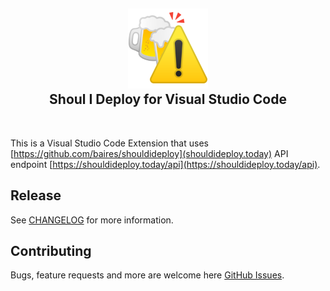 <h2 align="center"><img src="https://github.com/gpalomar/shouldideploy-vscode/blob/main/assets/icon.png?raw=true" height="128"><br>Shoul I Deploy for Visual Studio Code</h2>
<br/>

This is a Visual Studio Code Extension that uses [https://github.com/baires/shouldideploy](shouldideploy.today) API endpoint [https://shouldideploy.today/api](https://shouldideploy.today/api).

## Release

See [CHANGELOG](CHANGELOG.md) for more information.

## Contributing

Bugs, feature requests and more are welcome here [GitHub Issues](https://github.com/gpalomar/shouldideploy-vscode/issues).
